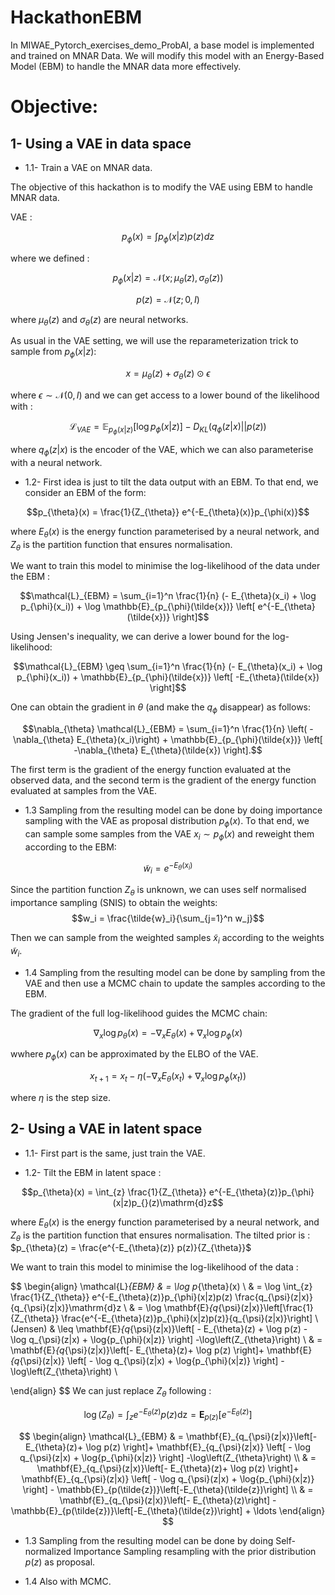# HackathonEBM

  

In MIWAE_Pytorch_exercises_demo_ProbAI, a base model is implemented and trained on MNAR Data. We will modify this model with an Energy-Based Model (EBM) to handle the MNAR data more effectively.

  
  

# Objective:
  

 ## 1-  Using a VAE in data space

- 1.1- Train a VAE on MNAR data.

The objective of this hackathon is to modify the VAE using EBM to handle MNAR data.

VAE :

$$p_{\phi}(x) = \int p_{\phi}(x|z)p(z)dz$$

where we defined :

$$p_{\phi}(x|z) = \mathcal{N}(x; \mu_{\theta}(z), \sigma_{\theta}(z))$$

$$p(z) = \mathcal{N}(z; 0, I)$$

where $\mu_{\theta}(z)$ and $\sigma_{\theta}(z)$ are neural networks.

  

As usual in the VAE setting, we will use the reparameterization trick to sample from $p_{\phi}(x|z)$:

$$x = \mu_{\theta}(z) + \sigma_{\theta}(z) \odot \epsilon$$

where $\epsilon \sim \mathcal{N}(0, I)$ and we can get access to a lower bound of the likelihood with :

  

$$\mathcal{L}_{VAE} = \mathbb{E}_{p_{\phi}(x|z)} \left[ \log p_{\phi}(x|z) \right] - D_{KL}(q_{\phi}(z|x) || p(z))$$

  

where $q_{\phi}(z|x)$ is the encoder of the VAE, which we can also parameterise with a neural network.

  
  

- 1.2- First idea is just to tilt the data output with an EBM. To that end, we consider an EBM of the form:

$$p_{\theta}(x) = \frac{1}{Z_{\theta}} e^{-E_{\theta}(x)}p_{\phi(x)}$$

where $E_{\theta}(x)$ is the energy function parameterised by a neural network, and $Z_{\theta}$ is the partition function that ensures normalisation.

  

We want to train this model to minimise the log-likelihood of the data under the EBM :

$$\mathcal{L}_{EBM} = \sum_{i=1}^n \frac{1}{n} (- E_{\theta}(x_i) + \log p_{\phi}(x_i)) + \log \mathbb{E}_{p_{\phi}(\tilde{x})} \left[ e^{-E_{\theta}(\tilde{x})} \right]$$

  

Using Jensen's inequality, we can derive a lower bound for the log-likelihood:

$$\mathcal{L}_{EBM} \geq \sum_{i=1}^n \frac{1}{n} (- E_{\theta}(x_i) + \log p_{\phi}(x_i)) + \mathbb{E}_{p_{\phi}(\tilde{x})} \left[ -E_{\theta}(\tilde{x}) \right]$$

  

One can obtain the gradient in $\theta$ (and make the $q_{\phi}$ disappear) as follows:

  

$$\nabla_{\theta} \mathcal{L}_{EBM} = \sum_{i=1}^n \frac{1}{n} \left( -\nabla_{\theta} E_{\theta}(x_i)\right) + \mathbb{E}_{p_{\phi}(\tilde{x})} \left[ -\nabla_{\theta} E_{\theta}(\tilde{x}) \right].$$

  

The first term is the gradient of the energy function evaluated at the observed data, and the second term is the gradient of the energy function evaluated at samples from the VAE.

- 1.3 Sampling from the resulting model can be done by doing importance sampling with the VAE as proposal distribution $p_{\phi}(x)$. To that end, we can sample some samples from the VAE $x_i \sim p_{\phi}(x)$ and reweight them according to the EBM:

$$\tilde{w}_i = e^{-E_{\theta}(x_i)}$$

Since the partition function $Z_{\theta}$ is unknown, we can uses self normalised importance sampling (SNIS) to obtain the weights:
$$w_i = \frac{\tilde{w}_i}{\sum_{j=1}^n w_j}$$

Then we can sample from the weighted samples $\tilde{x}_i$ according to the weights $\tilde{w}_i$.


- 1.4 Sampling from the resulting model can be done by sampling from the VAE and then use a MCMC chain to update the samples according to the EBM.

The gradient of the full log-likelihood guides the MCMC chain:

$$\nabla_{x} \log p_{\theta}(x) = -\nabla_{x} E_{\theta}(x) + \nabla_{x} \log p_{\phi}(x)$$

wwhere $p_{\phi}(x)$ can be approximated by the ELBO of the VAE.

  

$$x_{t+1} = x_t - \eta \left( -\nabla_{x} E_{\theta}(x_t) + \nabla_{x} \log p_{\phi}(x_t) \right)$$

where $\eta$ is the step size.

  
  
  
  
  


 ## 2-  Using a VAE in latent space

- 1.1- First part is the same, just train the VAE.


- 1.2- Tilt the EBM in latent space :

$$p_{\theta}(x) = \int_{z} \frac{1}{Z_{\theta}} e^{-E_{\theta}(z)}p_{\phi}(x|z)p_{}(z)\mathrm{d}z$$

where $E_{\theta}(x)$ is the energy function parameterised by a neural network, and $Z_{\theta}$ is the partition function that ensures normalisation.
The tilted prior is : $p_{\theta}(z) = \frac{e^{-E_{\theta}(z)} p(z)}{Z_{\theta}}$

We want to train this model to minimise the log-likelihood of the data :

$$
\begin{align}
\mathcal{L}_{EBM} & = \log p_{\theta}(x) \\
& = \log \int_{z} \frac{1}{Z_{\theta}} e^{-E_{\theta}(z)}p_{\phi}(x|z)p(z) \frac{q_{\psi}(z|x)}{q_{\psi}(z|x)}\mathrm{d}z \\
& = \log \mathbf{E}_{q_{\psi}(z|x)}\left[\frac{1}{Z_{\theta}}  \frac{e^{-E_{\theta}(z)}p_{\phi}(x|z)p(z)}{q_{\psi}(z|x)}\right] \\
(Jensen) & \leq \mathbf{E}_{q_{\psi}(z|x)}\left[  - E_{\theta}(z) + \log p(z) - \log q_{\psi}(z|x) + \log{p_{\phi}(x|z)}  \right] -\log\left(Z_{\theta}\right) \\
& = \mathbf{E}_{q_{\psi}(z|x)}\left[- E_{\theta}(z)+ \log p(z) \right]+ \mathbf{E}_{q_{\psi}(z|x)} \left[ - \log q_{\psi}(z|x) + \log{p_{\phi}(x|z)} \right]  -\log\left(Z_{\theta}\right) \\

\end{align}
$$
We can just replace $Z_{\theta}$ following :

$$\log(Z_{\theta}) = \int_{z} e^{-E_{\theta}(z)}p(z)\mathrm{dz} = \mathbf{E}_{p(z)}\left[ e^{-E_{\theta}(z)} \right]
$$


  
$$
\begin{align}
\mathcal{L}_{EBM} & =  \mathbf{E}_{q_{\psi}(z|x)}\left[- E_{\theta}(z)+ \log p(z) \right]+ \mathbf{E}_{q_{\psi}(z|x)} \left[ - \log q_{\psi}(z|x) + \log{p_{\phi}(x|z)} \right]  -\log\left(Z_{\theta}\right) \\
& = \mathbf{E}_{q_{\psi}(z|x)}\left[- E_{\theta}(z)+ \log p(z) \right]+ \mathbf{E}_{q_{\psi}(z|x)} \left[ - \log q_{\psi}(z|x) + \log{p_{\phi}(x|z)} \right] - \mathbb{E}_{p(\tilde{z})}\left[-E_{\theta}(\tilde{z})\right] \\
& = \mathbf{E}_{q_{\psi}(z|x)}\left[- E_{\theta}(z)\right] - \mathbb{E}_{p(\tilde{z})}\left[-E_{\theta}(\tilde{z})\right] + \ldots
\end{align}
$$


- 1.3 Sampling from the resulting model can be done by doing Self-normalized Importance Sampling resampling with the prior distribution $p(z)$ as proposal.

- 1.4 Also with MCMC.
